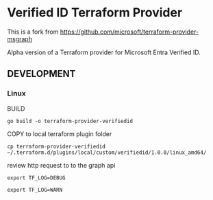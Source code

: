 # Verified ID Terraform Provider

This is a fork from https://github.com/microsoft/terraform-provider-msgraph

Alpha version of a Terraform provider for Microsoft Entra Verified ID.


## DEVELOPMENT
### Linux

BUILD
```
go build -o terraform-provider-verifiedid
```

COPY to local terraform plugin folder
```
cp terraform-provider-verifiedid ~/.terraform.d/plugins/local/custom/verifiedid/1.0.0/linux_amd64/
```

review http request to to the graph api
```
export TF_LOG=DEBUG
```

```
export TF_LOG=WARN
```